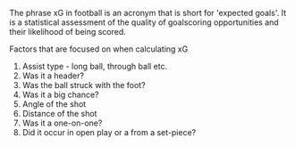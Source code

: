 The phrase xG in football is an acronym that is short for 'expected goals'. It is a statistical assessment of the quality of goalscoring opportunities and their likelihood of being scored.

Factors that are focused on when calculating xG
1. Assist type - long ball, through ball etc.
2. Was it a header?
3. Was the ball struck with the foot?
4. Was it a big chance?
5. Angle of the shot
6. Distance of the shot
7. Was it a one-on-one?
8. Did it occur in open play or a from a set-piece?

